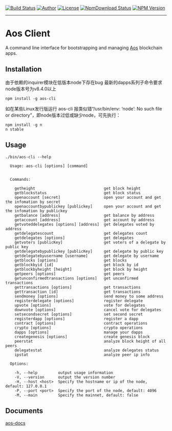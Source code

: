[![Build Status](https://travis-ci.org/AosPlatform/aos-cli.png?branch=master)](https://travis-ci.org/AosPlatform/aos-cli)
[![Author](https://img.shields.io/badge/author-@AosPlatform-blue.svg?style=flat)](http://github.com/AosPlatform)
[![License](https://img.shields.io/badge/license-MIT-yellow.svg?style=flat)](http://AosPlatform.mit-license.org)
[![NpmDownload Status](http://img.shields.io/npm/dm/aos-cli.svg)](https://www.npmjs.org/package/aos-cli)
[![NPM Version](https://img.shields.io/npm/v/aos-cli.svg?style=flat)](https://www.npmjs.org/package/aos-cli)
- - -

# Aos Client

A command line interface for bootstrapping and managing [Aos](https://github.com/AosPlatform) blockchain apps.

## Installation

由于依赖的inquirer模块在低版本node下存在bug
最新的dapps系列子命令要求node版本号为v8.4.0以上

```
npm install -g aos-cli
```

如在某些Linux发行版运行 aos-cli 报类似错“/usr/bin/env: ‘node’: No such file or directory”，即node版本过低或缺少node，可先执行：

```
npm install -g n
n stable
```

## Usage

```
./bin/aos-cli --help

  Usage: aos-cli [options] [command]


  Commands:

    getheight                              get block height
    getblockstatus                         get block status
    openaccount [secret]                   open your account and get the infomation by secret
    openaccountbypublickey [publickey]     open your account and get the infomation by publickey
    getbalance [address]                   get balance by address
    getaccount [address]                   get account by address
    getvoteddelegates [options] [address]  get delegates voted by address
    getdelegatescount                      get delegates count
    getdelegates [options]                 get delegates
    getvoters [publicKey]                  get voters of a delegate by public key
    getdelegatebypublickey [publicKey]     get delegate by public key
    getdelegatebyusername [username]       get delegate by username
    getblocks [options]                    get blocks
    getblockbyid [id]                      get block by id
    getblockbyheight [height]              get block by height
    getpeers [options]                     get peers
    getunconfirmedtransactions [options]   get unconfirmed transactions
    gettransactions [options]              get transactions
    gettransaction [id]                    get transactions
    sendmoney [options]                    send money to some address
    registerdelegate [options]             register delegate
    upvote [options]                       vote for delegates
    downvote [options]                     cancel vote for delegates
    setsecondsecret [options]              set second secret
    registerdapp [options]                 register a dapp
    contract [options]                     contract operations
    crypto [options]                       crypto operations
    dapps [options]                        manage your dapps
    creategenesis [options]                create genesis block
    peerstat                               analyze block height of all peers
    delegatestat                           analyze delegates status
    ipstat                                 analyze peer ip info

  Options:

    -h, --help         output usage information
    -V, --version      output the version number
    -H, --host <host>  Specify the hostname or ip of the node, default: 127.0.0.1
    -P, --port <port>  Specify the port of the node, default: 4096
    -M, --main         Specify the mainnet, default: false
```

## Documents

[aos-docs](https://github.com/AosPlatform/aos-docs)
